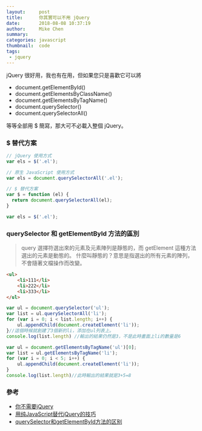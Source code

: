 ```yaml
---
layout:     post
title:      你其實可以不用 jQuery
date:       2018-08-08 10:37:19
author:     Mike Chen
summary:    
categories: javascript
thumbnail:  code
tags:
 - jquery
---
```


jQuery 很好用，我也有在用，但如果您只是喜歡它可以將
* document.getElementById()
* document.getElementsByClassName()
* document.getElementsByTagName()
* document.querySelector()
* document.querySelectorAll()

等等全部用 $ 簡寫，那大可不必載入整個 jQuery。

### $ 替代方案


```js
// jQuery 使用方式
var els = $('.el');

// 原生 JavaScript 使用方式
var els = document.querySelectorAll('.el');

// $ 替代方案
var $ = function (el) {
  return document.querySelectorAll(el);
}

var els = $('.el');
```


### querySelector 和 getElementById 方法的區別

> query 選擇符選出來的元素及元素陣列是靜態的，而 getElement 這種方法選出的元素是動態的。
> 什麼叫靜態的？意思是指選出的所有元素的陣列，不會隨著文檔操作而改變。

```html
<ul>
    <li>111</li>
    <li>222</li>
    <li>333</li>
</ul>
```

```js
var ul = document.querySelector('ul');
var list = ul.querySelectorAll('li');
for (var i = 0; i < list.length; i++) {
    ul.appendChild(document.createElement('li'));
}//這個時候就創建了3個新的li，添加在ul列表上。 
console.log(list.length) //輸出的結果仍然是3，不是此時畫面上li的數量是6

var ul = document.getElementsByTagName('ul')[0];
var list = ul.getElementsByTagName('li');
for (var i = 0; i < 5; i++) {
    ul.appendChild(document.createElement('li'));
}
console.log(list.length)//此時輸出的結果就是3+5=8

```


### 參考
* [你不需要jQuery](http://www.webhek.com/post/how-to-forget-about-jquery-and-start-using-native.html)
* [用纯JavaScript替代jQuery的技巧](http://www.webhek.com/post/you-do-not-need-jquery.html)
* [querySelector和getElementById方法的区别](http://www.imooc.com/article/13027?block_id=tuijian_wz)